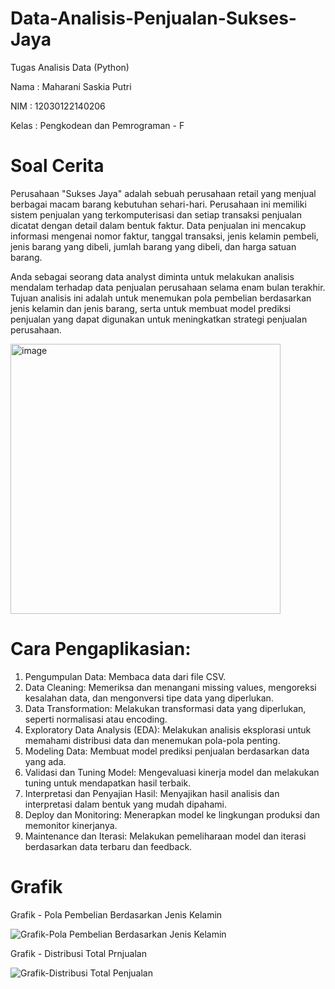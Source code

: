 # Data-Analisis-Penjualan-Sukses-Jaya
Tugas Analisis Data (Python)

Nama  : Maharani Saskia Putri

NIM   : 12030122140206

Kelas : Pengkodean dan Pemrograman - F

# Soal Cerita 
Perusahaan "Sukses Jaya" adalah sebuah perusahaan retail yang menjual berbagai macam barang kebutuhan sehari-hari. Perusahaan ini memiliki sistem penjualan yang terkomputerisasi dan setiap transaksi penjualan dicatat dengan detail dalam bentuk faktur. Data penjualan ini mencakup informasi mengenai nomor faktur, tanggal transaksi, jenis kelamin pembeli, jenis barang yang dibeli, jumlah barang yang dibeli, dan harga satuan barang.

Anda sebagai seorang data analyst diminta untuk melakukan analisis mendalam terhadap data penjualan perusahaan selama enam bulan terakhir. Tujuan analisis ini adalah untuk menemukan pola pembelian berdasarkan jenis kelamin dan jenis barang, serta untuk membuat model prediksi penjualan yang dapat digunakan untuk meningkatkan strategi penjualan perusahaan.

<img width="432" alt="image" src="https://github.com/MaharaniSaskiaPutri/Maharani-Saskia-Putri_Data-Analisis-Penjualan-Sukses-Jaya-/assets/167223487/44709c75-b199-419d-a4ed-d57327be4ed6">


# Cara Pengaplikasian:
1. Pengumpulan Data: Membaca data dari file CSV.
2. Data Cleaning: Memeriksa dan menangani missing values, mengoreksi kesalahan data, dan mengonversi tipe data yang diperlukan.
3. Data Transformation: Melakukan transformasi data yang diperlukan, seperti normalisasi atau encoding.
4. Exploratory Data Analysis (EDA): Melakukan analisis eksplorasi untuk memahami distribusi data dan menemukan pola-pola penting.
5. Modeling Data: Membuat model prediksi penjualan berdasarkan data yang ada.
6. Validasi dan Tuning Model: Mengevaluasi kinerja model dan melakukan tuning untuk mendapatkan hasil terbaik.
7. Interpretasi dan Penyajian Hasil: Menyajikan hasil analisis dan interpretasi dalam bentuk yang mudah dipahami.
8. Deploy dan Monitoring: Menerapkan model ke lingkungan produksi dan memonitor kinerjanya.
9. Maintenance dan Iterasi: Melakukan pemeliharaan model dan iterasi berdasarkan data terbaru dan feedback.

# Grafik
Grafik - Pola Pembelian Berdasarkan Jenis Kelamin 

![Grafik-Pola Pembelian Berdasarkan Jenis Kelamin](https://github.com/MaharaniSaskiaPutri/Maharani-Saskia-Putri_Data-Analisis-Penjualan-Sukses-Jaya-/assets/167223487/1f40cb74-b1f8-41e2-bc93-0efcb30ad18f)

Grafik - Distribusi Total Prnjualan

![Grafik-Distribusi Total Penjualan](https://github.com/MaharaniSaskiaPutri/Maharani-Saskia-Putri_Data-Analisis-Penjualan-Sukses-Jaya-/assets/167223487/cca81487-112d-4df6-91f3-efd72aab7234)

